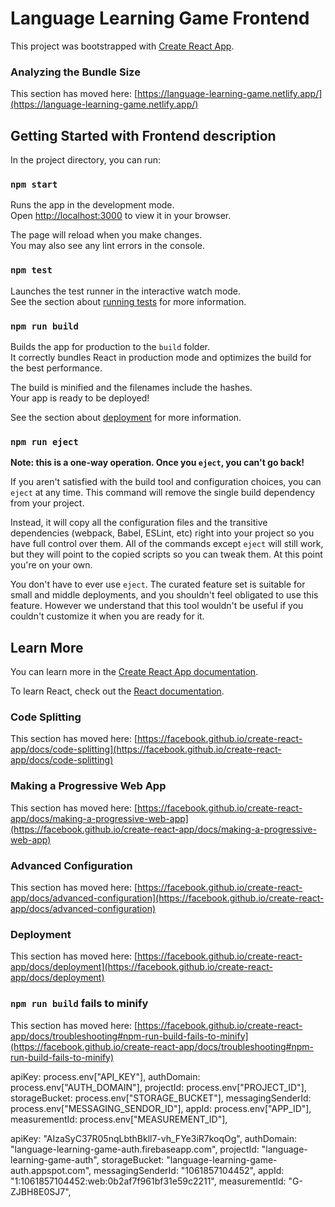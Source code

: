 # Language Learning Game Frontend

This project was bootstrapped with [Create React App](https://github.com/facebook/create-react-app).

### Analyzing the Bundle Size

This section has moved here: [https://language-learning-game.netlify.app/](https://language-learning-game.netlify.app/)

## Getting Started with Frontend description

In the project directory, you can run:

### `npm start`

Runs the app in the development mode.\
Open [http://localhost:3000](http://localhost:3000) to view it in your browser.

The page will reload when you make changes.\
You may also see any lint errors in the console.

### `npm test`

Launches the test runner in the interactive watch mode.\
See the section about [running tests](https://facebook.github.io/create-react-app/docs/running-tests) for more information.

### `npm run build`

Builds the app for production to the `build` folder.\
It correctly bundles React in production mode and optimizes the build for the best performance.

The build is minified and the filenames include the hashes.\
Your app is ready to be deployed!

See the section about [deployment](https://facebook.github.io/create-react-app/docs/deployment) for more information.

### `npm run eject`

**Note: this is a one-way operation. Once you `eject`, you can't go back!**

If you aren't satisfied with the build tool and configuration choices, you can `eject` at any time. This command will remove the single build dependency from your project.

Instead, it will copy all the configuration files and the transitive dependencies (webpack, Babel, ESLint, etc) right into your project so you have full control over them. All of the commands except `eject` will still work, but they will point to the copied scripts so you can tweak them. At this point you're on your own.

You don't have to ever use `eject`. The curated feature set is suitable for small and middle deployments, and you shouldn't feel obligated to use this feature. However we understand that this tool wouldn't be useful if you couldn't customize it when you are ready for it.

## Learn More

You can learn more in the [Create React App documentation](https://facebook.github.io/create-react-app/docs/getting-started).

To learn React, check out the [React documentation](https://reactjs.org/).

### Code Splitting

This section has moved here: [https://facebook.github.io/create-react-app/docs/code-splitting](https://facebook.github.io/create-react-app/docs/code-splitting)

### Making a Progressive Web App

This section has moved here: [https://facebook.github.io/create-react-app/docs/making-a-progressive-web-app](https://facebook.github.io/create-react-app/docs/making-a-progressive-web-app)

### Advanced Configuration

This section has moved here: [https://facebook.github.io/create-react-app/docs/advanced-configuration](https://facebook.github.io/create-react-app/docs/advanced-configuration)

### Deployment

This section has moved here: [https://facebook.github.io/create-react-app/docs/deployment](https://facebook.github.io/create-react-app/docs/deployment)

### `npm run build` fails to minify

This section has moved here: [https://facebook.github.io/create-react-app/docs/troubleshooting#npm-run-build-fails-to-minify](https://facebook.github.io/create-react-app/docs/troubleshooting#npm-run-build-fails-to-minify)

apiKey: process.env["API_KEY"],
  authDomain: process.env["AUTH_DOMAIN"],
  projectId: process.env["PROJECT_ID"],
  storageBucket: process.env["STORAGE_BUCKET"],
  messagingSenderId: process.env["MESSAGING_SENDOR_ID"],
  appId: process.env["APP_ID"],
  measurementId: process.env["MEASUREMENT_ID"],

   apiKey: "AIzaSyC37R05nqLbthBkll7-vh_FYe3iR7koqOg",
  authDomain: "language-learning-game-auth.firebaseapp.com",
  projectId: "language-learning-game-auth",
  storageBucket: "language-learning-game-auth.appspot.com",
  messagingSenderId: "1061857104452",
  appId: "1:1061857104452:web:0b2af7f961bf31e59c2211",
  measurementId: "G-ZJBH8E0SJ7",